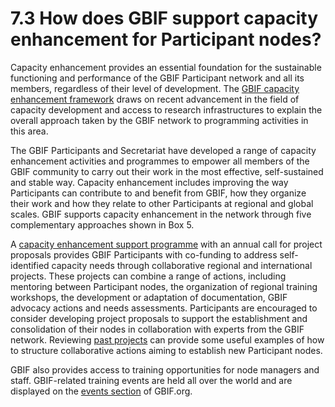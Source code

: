 # 7.3 How does GBIF support capacity enhancement for Participant nodes?

Capacity enhancement provides an essential foundation for the sustainable functioning and performance of the GBIF Participant network and all its members, regardless of their level of development. The [GBIF capacity enhancement framework](http://www.gbif.org/resource/80954) draws on recent advancement in the field of capacity development and access to research infrastructures to explain the overall approach taken by the GBIF network to programming activities in this area.  

The GBIF Participants and Secretariat have developed a range of capacity enhancement activities and programmes to empower all members of the GBIF community to carry out their work in the most effective, self-sustained and stable way. Capacity enhancement includes improving the way Participants can contribute to and benefit from GBIF, how they organize their work and how they relate to other Participants at regional and global scales. GBIF supports capacity enhancement in the network through five complementary approaches shown in Box 5.

A [capacity enhancement support programme](https://www.gbif.org/programme/82219/capacity-enhancement-support-programme) with an annual call for project proposals provides GBIF Participants with co-funding to address self-identified capacity needs through collaborative regional and international projects. These projects can combine a range of actions, including mentoring between Participant nodes, the organization of regional training workshops, the development or adaptation of documentation, GBIF advocacy actions and needs assessments. Participants are encouraged to consider developing project proposals to support the establishment and consolidation of their nodes in collaboration with experts from the GBIF network. Reviewing [past projects](https://www.gbif.org/programme/82219/capacity-enhancement-support-programme) can provide some useful examples of how to structure collaborative actions aiming to establish new Participant nodes. 

GBIF also provides access to training opportunities for node managers and staff. GBIF-related training events are held all over the world and are displayed on the [events section](https://www.gbif.org/resource/search?contentType=event) of GBIF.org.
